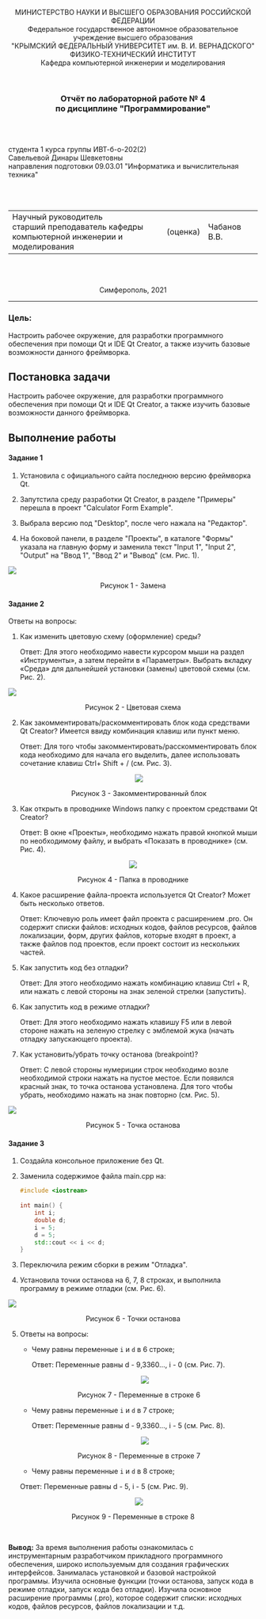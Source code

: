 <p align="center">МИНИСТЕРСТВО НАУКИ  И ВЫСШЕГО ОБРАЗОВАНИЯ РОССИЙСКОЙ ФЕДЕРАЦИИ<br>
Федеральное государственное автономное образовательное учреждение высшего образования<br>
"КРЫМСКИЙ ФЕДЕРАЛЬНЫЙ УНИВЕРСИТЕТ им. В. И. ВЕРНАДСКОГО"<br>
ФИЗИКО-ТЕХНИЧЕСКИЙ ИНСТИТУТ<br>
Кафедра компьютерной инженерии и моделирования</p>
<br>
<h3 align="center">Отчёт по лабораторной работе № 4<br> по дисциплине "Программирование"</h3>

<br><br>

<p>студента 1 курса группы ИВТ-б-о-202(2)<br>
Савельевой Динары Шевкетовны<br>
направления подготовки 09.03.01 "Информатика и вычислительная техника"</p>

<br><br>

<table>
<tr><td>Научный руководитель<br> старший преподаватель кафедры<br> компьютерной инженерии и моделирования</td>
<td>(оценка)</td>
<td>Чабанов В.В.</td>
</tr>
</table>
<br><br>

<p align="center">Симферополь, 2021</p>
<hr>

### Цель:

Настроить рабочее окружение, для разработки программного обеспечения при помощи Qt и IDE Qt Creator, а также изучить базовые возможности данного фреймворка.

## Постановка задачи

Настроить рабочее окружение, для разработки программного обеспечения при помощи Qt и IDE Qt Creator, а также изучить базовые возможности данного фреймворка.

## Выполнение работы

#### **Задание 1**

1. Установила с официального сайта последнюю версию фреймворка Qt.

2. Запутстила среду разработки Qt Creator, в разделе "Примеры" перешла в проект "Calculator Form Example".

3. Выбрала версию под "Desktop", после чего нажала на "Редактор".

4. На боковой панели, в разделе "Проекты", в каталоге "Формы" указала на главную форму и заменила текст "Input 1", "Input 2", "Output" на "Ввод 1", "Ввод 2" и "Вывод" (см. Рис. 1).

   <p align="center">
<img src="./image/Screenshot_5.png">
</p>
<p align="center"> Рисунок 1 - Замена </p>

#### **Задание 2**

Ответы на вопросы: 

1. Как изменить цветовую схему (оформление) среды? 

   Ответ: Для этого необходимо навести курсором мыши на раздел «Инструменты», а затем перейти в «Параметры». Выбрать вкладку «Среда» для дальнейшей установки (замены) цветовой схемы (см. Рис. 2).

   <p align="center">
<img src="./image/r1.png">
</p>
<p align="center"> Рисунок 2 - Цветовая схема </p>

2. Как закомментировать/раскомментировать блок кода средствами Qt Creator? Имеется ввиду комбинация клавиш или пункт меню.

   Ответ: Для того чтобы закомментировать/расскомментировать блок кода необходимо для начала его выделить, далее использовать сочетание клавиш Ctrl+ Shift + / (см. Рис. 3).

   <p align="center"><img src="./image/r2.png"></p><p align="center"> Рисунок 3 - Закомментированный блок </p>

3. Как открыть в проводнике Windows папку с проектом средствами Qt Creator?

   Ответ: В окне «Проекты», необходимо нажать правой кнопкой мыши по необходимому файлу, и выбрать «Показать в проводнике» (см. Рис. 4).

<p align="center">
<img src="./image/r3.png">
</p>
<p align="center"> Рисунок 4 - Папка в проводнике </p>   

4. Какое расширение файла-проекта используется Qt Creator? Может быть несколько ответов.

   Ответ: Ключевую роль имеет файл проекта с расширением .pro. Он содержит списки файлов: исходных кодов, файлов ресурсов, файлов локализации, форм, других файлов, которые входят в проект, а также файлов под проектов, если проект состоит из нескольких частей.

5. Как запустить код без отладки?

   Ответ: Для этого необходимо нажать комбинацию клавиш Ctrl + R, или нажать с левой стороны на знак зеленой стрелки (запустить). 

6. Как запустить код в режиме отладки?

   Ответ: Для этого необходимо нажать клавишу F5 или в левой стороне нажать на зеленую стрелку с эмблемой жука (начать отладку запускающего проекта). 

7. Как установить/убрать точку останова (breakpoint)?

   Ответ: С левой стороны нумериции строк необходимо возле необходимой строки нажать на пустое местое. Если появился красный знак, то точка останова установлена. Для того чтобы убрать, необходимо нажать на знак повторно (см. Рис. 5).

   <p align="center">
<img src="./image/r4.png">
</p>
<p align="center"> Рисунок 5 - Точка останова </p>

#### Задание 3

1. Создайла консольное приложение без Qt.

2. Заменила содержимое файла main.cpp на:

   ```c++
   #include <iostream>
    
   int main() {
       int i;
       double d;
       i = 5;
       d = 5;
       std::cout << i << d;
   }
   ```

3. Переключила режим сборки в режим "Отладка".

4. Установила точки останова на 6, 7, 8 строках, и выполнила программу в режиме отладки (см. Рис. 6).

   <p align="center">
<img src="./image/r6.png">
</p>
<p align="center"> Рисунок 6 - Точки останова </p>

5. Ответы на вопросы:

   - Чему равны переменные `i` и `d` в 6 строке;

     Ответ: Переменные равны d - 9,3360..., i - 0 (см. Рис. 7).

     <p align="center">
     <img src="./image/6s.png">
     </p>

   <p align="center"> Рисунок 7 - Переменные в строке 6 </p>

   - Чему равны переменные `i` и `d` в 7 строке;

     Ответ: Переменные равны d - 9,3360..., i - 5 (см. Рис. 8).

     <p align="center">
     <img src="./image/7s.png">
     </p>

   <p align="center"> Рисунок 8 - Переменные в строке 7 </p>

   - Чему равны переменные `i` и `d` в 8 строке;

   Ответ: Переменные равны d - 5, i - 5 (см. Рис. 9).

   <p align="center">
   <img src="./image/8s.png">
   </p>
<p align="center"> Рисунок 9 - Переменные в строке 8 </p>

​	

**Вывод:** За время выполнения работы ознакомилась с инструментарным разработчиком прикладного программного обеспечения, широко используемым для создания графических интерфейсов. Занималась установкой и базовой настройкой программы. Изучила основные функции (точки останова, запуск кода в режиме отладки, запуск кода без отладки). Изучила основное расширение программы (.pro), которое содержит списки: исходных кодов, файлов ресурсов, файлов локализации и т.д.